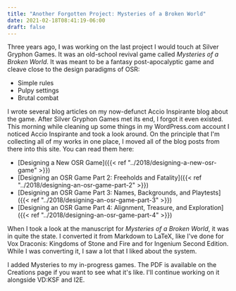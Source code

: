 ```yaml
---
title: "Another Forgotten Project: Mysteries of a Broken World"
date: 2021-02-18T08:41:19-06:00
draft: false
---
```

Three years ago, I was working on the last project I would touch at Silver Gryphon Games.
It was an old-school revival game called _Mysteries of a Broken World_. It was meant to
be a fantasy post-apocalyptic game and cleave close to the design paradigms of OSR:

- Simple rules
- Pulpy settings
- Brutal combat

I wrote several blog articles on my now-defunct Accio Inspirante blog about the game. After
Silver Gryphon Games met its end, I forgot it even existed. This morning while cleaning up
some things in my WordPress.com account I noticed Accio Inspirante and took a look around.
On the principle that I'm collecting all of my works in one place, I moved all of the blog
posts from there into this site. You can read them here:

* [Designing a New OSR Game]({{< ref "../2018/designing-a-new-osr-game" >}})
* [Designing an OSR Game Part 2: Freeholds and Fatality]({{< ref "../2018/designing-an-osr-game-part-2" >}})
* [Designing an OSR Game Part 3: Names, Backgrounds, and Playtests]({{< ref "../2018/designing-an-osr-game-part-3" >}})
* [Designing an OSR Game Part 4: Alignment, Treasure, and Exploration]({{< ref "../2018/designing-an-osr-game-part-4" >}})

When I took a look at the manuscript for _Mysteries of a Broken World_, it was in quite the state.
I converted it from Markdown to LaTeX, like I've done for Vox Draconis: Kingdoms of Stone and Fire
and for Ingenium Second Edition. While I was converting it, I saw a lot that I liked about the
system.

I added Mysteries to my in-progress games. The PDF is available on the Creations page if you want
to see what it's like. I'll continue working on it alongside VD:KSF and I2E.
